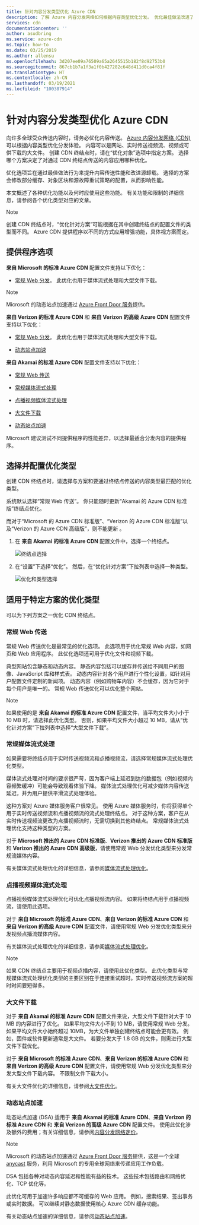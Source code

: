 ```yaml
---
title: 针对内容分发类型优化 Azure CDN
description: 了解 Azure 内容分发网络如何根据内容类型优化分发。 优化最佳做法改进了性能和源卸载。
services: cdn
documentationcenter: ''
author: asudbring
ms.service: azure-cdn
ms.topic: how-to
ms.date: 03/25/2019
ms.author: allensu
ms.openlocfilehash: 3d207ee09a76509a65a2645515b182f8d92753b0
ms.sourcegitcommit: 867cb1b7a1f3a1f0b427282c648d411d0ca4f81f
ms.translationtype: HT
ms.contentlocale: zh-CN
ms.lasthandoff: 03/19/2021
ms.locfileid: "100387914"
---
```

# <a name="optimize-azure-cdn-for-the-type-of-content-delivery"></a>针对内容分发类型优化 Azure CDN

向许多全球受众传送内容时，请务必优化内容传送。 [Azure 内容分发网络 (CDN)](cdn-overview.md) 可以根据内容类型优化分发体验。 内容可以是网站、实时传送视频流、视频或可供下载的大文件。 创建 CDN 终结点时，请在“优化对象”选项中指定方案。 选择哪个方案决定了对通过 CDN 终结点传送的内容应用哪种优化。

优化选项旨在通过最佳做法行为来提升内容传送性能和改进源卸载。 选择的方案会修改部分缓存、对象区块和源故障重试策略的配置，从而影响性能。 

本文概述了各种优化功能以及何时应使用这些功能。 有关功能和限制的详细信息，请参阅各个优化类型对应的文章。

> [!NOTE]
> 创建 CDN 终结点时，“优化针对方案”可能根据在其中创建终结点的配置文件的类型而不同。 Azure CDN 提供程序以不同的方式应用增强功能，具体视方案而定。 

## <a name="provider-options"></a>提供程序选项

**来自 Microsoft 的标准 Azure CDN** 配置文件支持以下优化：

* [常规 Web 分发](#general-web-delivery)。 此优化也用于媒体流式处理和大型文件下载。

> [!NOTE]
> Microsoft 的动态站点加速通过 [Azure Front Door 服务](../frontdoor/front-door-overview.md)提供。

**来自 Verizon 的标准 Azure CDN** 和 **来自 Verizon 的高级 Azure CDN** 配置文件支持以下优化：

* [常规 Web 分发](#general-web-delivery)。 此优化也用于媒体流式处理和大型文件下载。

* [动态站点加速](#dynamic-site-acceleration) 


**来自 Akamai 的标准 Azure CDN** 配置文件支持以下优化：

* [常规 Web 传送](#general-web-delivery) 

* [常规媒体流式处理](#general-media-streaming)

* [点播视频媒体流式处理](#video-on-demand-media-streaming)

* [大文件下载](#large-file-download)

* [动态站点加速](#dynamic-site-acceleration) 

Microsoft 建议测试不同提供程序的性能差异，以选择最适合分发内容的提供程序。

## <a name="select-and-configure-optimization-types"></a>选择并配置优化类型

创建 CDN 终结点时，请选择与方案和要通过终结点传送的内容类型最匹配的优化类型。 

系统默认选择“常规 Web 传送”。 你只能随时更新“Akamai 的 Azure CDN 标准版”终结点优化。 

而对于“Microsoft 的 Azure CDN 标准版”、“Verizon 的 Azure CDN 标准版”以及“Verizon 的 Azure CDN 高级版”，则不能更新  。

1. 在 **来自 Akamai 的标准 Azure CDN** 配置文件中，选择一个终结点。

    ![终结点选择](./media/cdn-optimization-overview/01_Akamai.png)

2. 在“设置”下选择“优化”。 然后，在“优化针对方案”下拉列表中选择一种类型。

    ![优化和类型选择](./media/cdn-optimization-overview/02_Select.png)

## <a name="optimization-for-specific-scenarios"></a>适用于特定方案的优化类型

可以为下列方案之一优化 CDN 终结点。 

### <a name="general-web-delivery"></a>常规 Web 传送

常规 Web 传送优化是最常见的优化选项。 此选项用于优化常规 Web 内容，如网页和 Web 应用程序。 此优化选项还可用于优化文件和视频下载。

典型网站包含静态和动态内容。 静态内容包括可以缓存并传送给不同用户的图像、JavaScript 库和样式表。 动态内容针对各个用户进行个性化设置，如针对用户配置文件定制的新闻项。 动态内容（例如购物车内容）不会缓存，因为它对于每个用户是唯一的。 常规 Web 传送优化可以优化整个网站。 

> [!NOTE]
> 如果使用的是 **来自 Akamai 的标准 Azure CDN** 配置文件，当平均文件大小小于 10 MB 时，请选择此优化类型。 否则，如果平均文件大小超过 10 MB，请从“优化针对方案”下拉列表中选择“大型文件下载”。

### <a name="general-media-streaming"></a>常规媒体流式处理

如果需要将终结点用于实时传送视频流和点播视频流，请选择常规媒体流式处理优化类型。

媒体流式处理对时间的要求很严苛，因为客户端上延迟到达的数据包（例如视频内容频繁缓冲）可能会导致观看体验下降。 媒体流式处理优化可减少媒体内容传送延迟，并为用户提供平滑流式处理体验。 

这种方案对 Azure 媒体服务客户很常见。 使用 Azure 媒体服务时，你将获得单个用于实时传送视频流和点播视频流的流式处理终结点。 对于这种方案，客户在从实时传送视频流更改为点播视频流时，无需切换到其他终结点。 常规媒体流式处理优化支持这种类型的方案。

对于 **Microsoft 推出的 Azure CDN 标准版**、**Verizon 推出的 Azure CDN 标准版** 和 **Verizon 推出的 Azure CDN 高级版**，请使用常规 Web 分发优化类型来分发常规流媒体内容。

有关媒体流式处理优化的详细信息，请参阅[媒体流式处理优化](cdn-media-streaming-optimization.md)。

### <a name="video-on-demand-media-streaming"></a>点播视频媒体流式处理

点播视频媒体流式处理优化可优化点播视频流内容。 如果将终结点用于点播视频流，请使用此选项。

对于 **来自 Microsoft 的标准 Azure CDN**、**来自 Verizon 的标准 Azure CDN** 和 **来自 Verizon 的高级 Azure CDN** 配置文件，请使用常规 Web 分发优化类型来分发视频点播流媒体内容。

有关媒体流式处理优化的详细信息，请参阅[媒体流式处理优化](cdn-media-streaming-optimization.md)。

> [!NOTE]
> 如果 CDN 终结点主要用于视频点播内容，请使用此优化类型。 此优化类型与常规媒体流式处理优化类型的主要区别在于连接重试超时。实时传送视频流方案的超时时间要短得多。
>

### <a name="large-file-download"></a>大文件下载

对于 **来自 Akamai 的标准 Azure CDN** 配置文件来说，大型文件下载针对大于 10 MB 的内容进行了优化。 如果平均文件大小不到 10 MB，请使用常规 Web 分发。 如果平均文件大小始终超过 10MB，为大文件单独创建终结点可能会更有效。 例如，固件或软件更新通常是大文件。 若要分发大于 1.8 GB 的文件，则需进行大型文件下载优化。

对于 **来自 Microsoft 的标准 Azure CDN**、**来自 Verizon 的标准 Azure CDN** 和 **来自 Verizon 的高级 Azure CDN** 配置文件，请使用常规 Web 分发优化类型来分发大型文件下载内容。 不限制文件下载大小。

有关大文件优化的详细信息，请参阅[大文件优化](cdn-large-file-optimization.md)。

### <a name="dynamic-site-acceleration"></a>动态站点加速

 动态站点加速 (DSA) 适用于 **来自 Akamai 的标准 Azure CDN**、**来自 Verizon 的标准 Azure CDN** 和 **来自 Verizon 的高级 Azure CDN** 配置文件。 使用此优化涉及额外的费用；有关详细信息，请参阅[内容分发网络定价](https://azure.microsoft.com/pricing/details/cdn/)。

> [!NOTE]
> Microsoft 的动态站点加速通过 [Azure Front Door 服务](../frontdoor/front-door-overview.md)提供，这是一个全球 [anycast](https://en.wikipedia.org/wiki/Anycast) 服务，利用 Microsoft 的专用全球网络来传递应用工作负载。

DSA 包括各种对动态内容延迟和性能有益的技术。 这些技术包括路由和网络优化、TCP 优化等。 

此优化可用于加速许多响应都不可缓存的 Web 应用。 例如，搜索结果、签出事务或实时数据。 可以继续对静态数据使用核心 Azure CDN 缓存功能。 

有关动态站点加速的详细信息，请参阅[动态站点加速](cdn-dynamic-site-acceleration.md)。